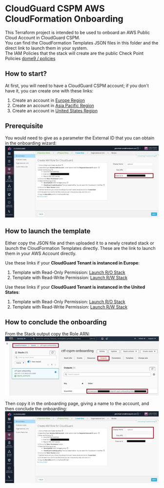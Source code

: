 # CloudGuard CSPM AWS CloudFormation Onboarding
This Terraform project is intended to be used to onboard an AWS Public Cloud Account in CloudGuard CSPM.     
You can find the CloudFormation Templates JSON files in this folder and the direct link to launch them in your system.     
The IAM Policies that the stack will create are the public Check Point Policies [dome9 / policies](https://github.com/dome9/policies/tree/master/AWS)
 
## How to start?
At first, you will need to have a CloudGuard CSPM account; if you don't have it, you can create one with these links:
1. Create an account in [Europe Region](https://secure.eu1.dome9.com/v2/register/invite)
2. Create an account in [Asia Pacific Region](https://secure.ap1.dome9.com/v2/register/invite)
3. Create an account in [United States Region](https://secure.dome9.com/v2/register/invite)

## Prerequisite
You would need to give as a parameter the External ID that you can obtain in the onboarding wizard:
![AWS External ID](/zimages/aws-external-id.jpg)

## How to launch the template
Either copy the JSON file and then uploaded it to a newly created stack or launch the CloudFormation Templates directly. These are the link to launch them in your AWS Account directly.     

Use these links if your __CloudGuard Tenant is instanced in Europe__:    
1. Template with Read-Only Permission: [Launch R/O Stack](https://console.aws.amazon.com/cloudformation/home#/stacks/create/review?stackName=cloudguard-cspm-onboarding&templateURL=https://cspm-onboarding.s3.amazonaws.com/cft-readonly-eu.json)
2. Template with Read-Write Permission: [Launch R/W Stack](https://console.aws.amazon.com/cloudformation/home#/stacks/create/review?stackName=cloudguard-cspm-onboarding&templateURL=https://cspm-onboarding.s3.amazonaws.com/cft-readwrite-eu.json)
     
Use these links if your __CloudGuard Tenant is instanced in the United States__:
1. Template with Read-Only Permission: [Launch R/O Stack](https://console.aws.amazon.com/cloudformation/home#/stacks/create/review?stackName=cloudguard-cspm-onboarding&templateURL=https://cspm-onboarding.s3.amazonaws.com/cft-readonly.json)
2. Template with Read-Write Permission: [Launch R/W Stack](https://console.aws.amazon.com/cloudformation/home#/stacks/create/review?stackName=cloudguard-cspm-onboarding&templateURL=https://cspm-onboarding.s3.amazonaws.com/cft-readwrite.json)

## How to conclude the onboarding
From the Stack output copy the Role ARN:
![AWS Stack Output](/zimages/aws-role-arn.jpg)

Then copy it in the onboarding page, giving a name to the account, and then conclude the onboarding:
![AWS Complete Onboarding](/zimages/aws-completed.jpg)
